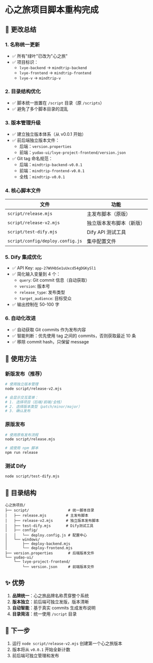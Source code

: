 # 心之旅项目脚本重构完成

## 📝 更改总结

### 1. 名称统一更新
- ✅ 所有"绿叶"已改为"心之旅"
- ✅ 项目标识：
  - `lvye-backend` → `mindtrip-backend`
  - `lvye-frontend` → `mindtrip-frontend`
  - `lvye-v` → `mindtrip-v`

### 2. 目录结构优化
- ✅ 脚本统一放置在 `/script` 目录（原 `/scripts`）
- ✅ 避免了多个脚本目录的混乱

### 3. 版本管理升级
- ✅ 建立独立版本体系（从 v0.0.1 开始）
- ✅ 前后端独立版本文件：
  - 后端：`version.properties`
  - 前端：`yudao-ui/lvye-project-frontend/version.json`
- ✅ Git tag 命名规范：
  - 后端：`mindtrip-backend-v0.0.1`
  - 前端：`mindtrip-frontend-v0.0.1`
  - 全栈：`mindtrip-v0.0.1`

### 4. 核心脚本文件

| 文件 | 功能 |
|------|------|
| `script/release.mjs` | 主发布脚本（原版） |
| `script/release-v2.mjs` | 独立版本发布脚本（新版） |
| `script/test-dify.mjs` | Dify API 测试工具 |
| `script/config/deploy.config.js` | 集中配置文件 |

### 5. Dify 集成优化
- ✅ API Key: `app-27WVHbSe1uUxcd54gDGKySl1`
- ✅ 简化输入变量到 4 个：
  - `query`: Git commit 信息（自动获取）
  - `version`: 版本号
  - `release_type`: 发布类型
  - `target_audience`: 目标受众
- ✅ 输出控制在 50-100 字

### 6. 自动化改进
- ✅ 自动获取 Git commits 作为发布内容
- ✅ 智能判断：优先使用 tag 之间的 commits，否则获取最近 10 条
- ✅ 移除 commit hash，只保留 message

## 🚀 使用方法

### 新版发布（推荐）
```bash
# 使用独立版本管理
node script/release-v2.mjs

# 会显示交互菜单：
# 1. 选择项目（后端/前端/全栈）
# 2. 选择版本类型（patch/minor/major）
# 3. 确认发布
```

### 原版发布
```bash
# 使用原有发布流程
node script/release.mjs

# 或使用 npm 脚本
npm run release
```

### 测试 Dify
```bash
node script/test-dify.mjs
```

## 📁 目录结构
```
心之旅项目/
├── script/                  # 统一脚本目录
│   ├── release.mjs         # 主发布脚本
│   ├── release-v2.mjs      # 独立版本发布脚本
│   ├── test-dify.mjs       # Dify测试工具
│   ├── config/
│   │   └── deploy.config.js # 配置中心
│   └── windows/
│       ├── deploy-backend.mjs
│       └── deploy-frontend.mjs
├── version.properties       # 后端版本文件
└── yudao-ui/
    └── lvye-project-frontend/
        └── version.json     # 前端版本文件
```

## ✨ 优势
1. **品牌统一**：心之旅品牌名称贯穿整个系统
2. **版本独立**：前后端可独立发版，版本清晰
3. **自动智能**：基于真实 commits 生成发布说明
4. **目录简洁**：统一使用 `/script` 目录

## 🎯 下一步
1. 运行 `node script/release-v2.mjs` 创建第一个心之旅版本
2. 版本将从 `v0.0.1` 开始全新计数
3. 前后端可独立管理和发布